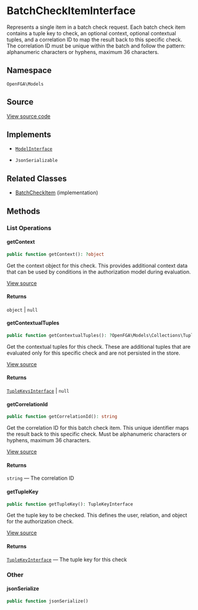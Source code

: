 # BatchCheckItemInterface

Represents a single item in a batch check request. Each batch check item contains a tuple key to check, an optional context, optional contextual tuples, and a correlation ID to map the result back to this specific check. The correlation ID must be unique within the batch and follow the pattern: alphanumeric characters or hyphens, maximum 36 characters.

## Namespace

`OpenFGA\Models`

## Source

[View source code](https://github.com/evansims/openfga-php/blob/main/src/Models/BatchCheckItemInterface.php)

## Implements

* [`ModelInterface`](ModelInterface.md)

* `JsonSerializable`

## Related Classes

* [BatchCheckItem](Models/BatchCheckItem.md) (implementation)

## Methods

### List Operations

#### getContext

```php
public function getContext(): ?object

```

Get the context object for this check. This provides additional context data that can be used by conditions in the authorization model during evaluation.

[View source](https://github.com/evansims/openfga-php/blob/main/src/Models/BatchCheckItemInterface.php#L31)

#### Returns

`object` &#124; `null`

#### getContextualTuples

```php
public function getContextualTuples(): ?OpenFGA\Models\Collections\TupleKeysInterface

```

Get the contextual tuples for this check. These are additional tuples that are evaluated only for this specific check and are not persisted in the store.

[View source](https://github.com/evansims/openfga-php/blob/main/src/Models/BatchCheckItemInterface.php#L41)

#### Returns

[`TupleKeysInterface`](Models/Collections/TupleKeysInterface.md) &#124; `null`

#### getCorrelationId

```php
public function getCorrelationId(): string

```

Get the correlation ID for this batch check item. This unique identifier maps the result back to this specific check. Must be alphanumeric characters or hyphens, maximum 36 characters.

[View source](https://github.com/evansims/openfga-php/blob/main/src/Models/BatchCheckItemInterface.php#L51)

#### Returns

`string` — The correlation ID

#### getTupleKey

```php
public function getTupleKey(): TupleKeyInterface

```

Get the tuple key to be checked. This defines the user, relation, and object for the authorization check.

[View source](https://github.com/evansims/openfga-php/blob/main/src/Models/BatchCheckItemInterface.php#L60)

#### Returns

[`TupleKeyInterface`](TupleKeyInterface.md) — The tuple key for this check

### Other

#### jsonSerialize

```php
public function jsonSerialize()

```

